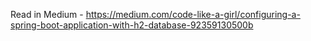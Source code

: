 Read in Medium - https://medium.com/code-like-a-girl/configuring-a-spring-boot-application-with-h2-database-92359130500b
